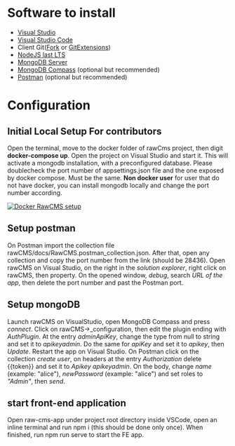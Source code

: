 # Software to install

- [Visual Studio](https://visualstudio.microsoft.com/it/thank-you-downloading-visual-studio/?sku=Community&rel=16)
- [Visual Studio Code](https://code.visualstudio.com/)
- Client Git([Fork](https://git-fork.com/) or [GitExtensions](http://gitextensions.github.io/))
- [NodeJS last LTS](https://nodejs.org/it/download/)
- [MongoDB Server](https://www.mongodb.com/)
- [MongoDB Compass](https://www.mongodb.com/) (optional but recommended)
- [Postman](https://www.getpostman.com/downloads/) (optional but recommended)

# Configuration

## Initial Local Setup For contributors

Open the terminal, move to the docker folder of rawCms project, then digit **docker-compose up**.
Open the project on Visual Studio and start it. This will activate a mongodb installation, with a preconfigured database. 
Please doublecheck the port number of appsettings.json file and the one exposed by docker compose. Must be the same.
**Non docker user** for user that do not have docker, you can install mongodb locally and change the port number according.

[![Docker RawCMS setup](http://img.youtube.com/vi/vFgC9N6bb3Q/0.jpg)](http://www.youtube.com/watch?v=vFgC9N6bb3Q)

## Setup postman

On Postman import the collection file rawCMS/docs/RawCMS.postman_collection.json.
After that, open any collection and copy the port number from the link (should be 28436).
Open rawCMS on Visual Studio, on the right in the _solution explorer_, right click on rawCMS, then property.
On the opened window, _debug_, search _URL of the app_, then delete the port number and past the Postman port.

## Setup mongoDB

Launch rawCMS on VisualStudio, open MongoDB Compass and press _connect_.
Click on rawCMS->\_configuration, then edit the plugin ending with _AuthPlugin_.
At the entry _adminApiKey_, change the type from null to string and set it to _apikeyadmin_.
Do the same for _apiKey_ and set it to _apikey_, then _Update_.
Restart the app on Visual Studio.
On Postman click on the collection _create user_, on headers at the entry _Authorization_ delete {{token}} and set it to _Apikey apikeyadmin_.
On the body, change _name_ (example: "alice"), _newPassword_ (example: "alice") and set roles to _"Admin"_, then _send_.

## start front-end application

Open raw-cms-app under project root directory inside VSCode, open an inline terminal and run npm i (this should be done only once). When finished, run npm run serve to start the FE app.
